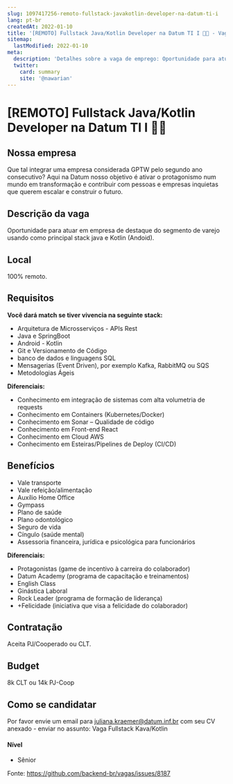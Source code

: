 ```yaml
---
slug: 1097417256-remoto-fullstack-javakotlin-developer-na-datum-ti-i
lang: pt-br
createdAt: 2022-01-10
title: '[REMOTO] Fullstack Java/Kotlin Developer na Datum TI I 💜✨ - Vaga de Emprego'
sitemap:
  lastModified: 2022-01-10
meta:
  description: 'Detalhes sobre a vaga de emprego: Oportunidade para atuar em empresa de destaque do segmento de varejo usando como principal stack java e Kotlin (Andoid).'
  twitter:
    card: summary
    site: '@nawarian'
---
```


# [REMOTO] Fullstack Java/Kotlin Developer na Datum TI I 💜✨

## Nossa empresa

Que tal integrar uma empresa considerada GPTW pelo segundo ano consecutivo? 
Aqui na Datum nosso objetivo é ativar o protagonismo num mundo em transformação e contribuir com pessoas e empresas inquietas que querem escalar e construir o futuro.


## Descrição da vaga

Oportunidade para atuar em empresa de destaque do segmento de varejo usando como principal stack java e Kotlin (Andoid).

## Local

100% remoto.

## Requisitos

**Você dará match se tiver vivencia na seguinte stack:**

- Arquitetura de Microsserviços - APIs Rest
- Java e SpringBoot
- Android - Kotlin
- Git e Versionamento de Código
- banco de dados e linguagens SQL
- Mensagerias (Event Driven), por exemplo Kafka, RabbitMQ ou SQS
- Metodologias Ágeis




**Diferenciais:**
- Conhecimento em integração de sistemas com alta volumetria de requests
- Conhecimento em Containers (Kubernetes/Docker)
- Conhecimento em Sonar – Qualidade de código
- Conhecimento em Front-end React
- Conhecimento em Cloud AWS
- Conhecimento em Esteiras/Pipelines de Deploy (CI/CD)

## Benefícios

- Vale transporte
- Vale refeição/alimentação
- Auxílio Home Office
- Gympass
- Plano de saúde
- Plano odontológico
- Seguro de vida
- Cíngulo (saúde mental)
- Assessoria financeira, jurídica e psicológica para funcionários

**Diferenciais:**

- Protagonistas (game de incentivo à carreira do colaborador)
- Datum Academy (programa de capacitação e treinamentos)
- English Class
- Ginástica Laboral
- Rock Leader (programa de formação de liderança)
- +Felicidade (iniciativa que visa a felicidade do colaborador)

## Contratação

Aceita PJ/Cooperado ou CLT.

## Budget
8k CLT ou 14k PJ-Coop

## Como se candidatar

Por favor envie um email para juliana.kraemer@datum.inf.br com seu CV anexado - enviar no assunto: Vaga Fullstack Kava/Kotlin




#### Nível

- Sênior





Fonte: https://github.com/backend-br/vagas/issues/8187